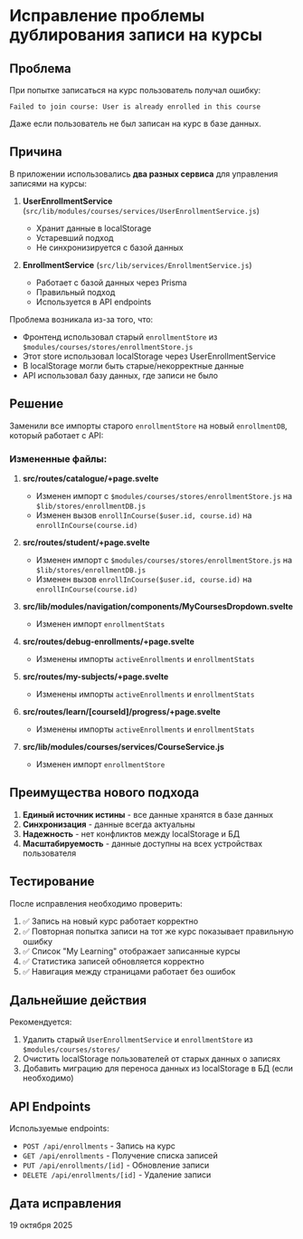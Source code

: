 # Исправление проблемы дублирования записи на курсы

## Проблема

При попытке записаться на курс пользователь получал ошибку:
```
Failed to join course: User is already enrolled in this course
```

Даже если пользователь не был записан на курс в базе данных.

## Причина

В приложении использовались **два разных сервиса** для управления записями на курсы:

1. **UserEnrollmentService** (`src/lib/modules/courses/services/UserEnrollmentService.js`)
   - Хранит данные в localStorage
   - Устаревший подход
   - Не синхронизируется с базой данных

2. **EnrollmentService** (`src/lib/services/EnrollmentService.js`)
   - Работает с базой данных через Prisma
   - Правильный подход
   - Используется в API endpoints

Проблема возникала из-за того, что:
- Фронтенд использовал старый `enrollmentStore` из `$modules/courses/stores/enrollmentStore.js`
- Этот store использовал localStorage через UserEnrollmentService
- В localStorage могли быть старые/некорректные данные
- API использовал базу данных, где записи не было

## Решение

Заменили все импорты старого `enrollmentStore` на новый `enrollmentDB`, который работает с API:

### Измененные файлы:

1. **src/routes/catalogue/+page.svelte**
   - Изменен импорт с `$modules/courses/stores/enrollmentStore.js` на `$lib/stores/enrollmentDB.js`
   - Изменен вызов `enrollInCourse($user.id, course.id)` на `enrollInCourse(course.id)`

2. **src/routes/student/+page.svelte**
   - Изменен импорт с `$modules/courses/stores/enrollmentStore.js` на `$lib/stores/enrollmentDB.js`
   - Изменен вызов `enrollInCourse($user.id, course.id)` на `enrollInCourse(course.id)`

3. **src/lib/modules/navigation/components/MyCoursesDropdown.svelte**
   - Изменен импорт `enrollmentStats`

4. **src/routes/debug-enrollments/+page.svelte**
   - Изменены импорты `activeEnrollments` и `enrollmentStats`

5. **src/routes/my-subjects/+page.svelte**
   - Изменены импорты `activeEnrollments` и `enrollmentStats`

6. **src/routes/learn/[courseId]/progress/+page.svelte**
   - Изменены импорты `activeEnrollments` и `enrollmentStats`

7. **src/lib/modules/courses/services/CourseService.js**
   - Изменен импорт `enrollmentStore`

## Преимущества нового подхода

1. **Единый источник истины** - все данные хранятся в базе данных
2. **Синхронизация** - данные всегда актуальны
3. **Надежность** - нет конфликтов между localStorage и БД
4. **Масштабируемость** - данные доступны на всех устройствах пользователя

## Тестирование

После исправления необходимо проверить:

1. ✅ Запись на новый курс работает корректно
2. ✅ Повторная попытка записи на тот же курс показывает правильную ошибку
3. ✅ Список "My Learning" отображает записанные курсы
4. ✅ Статистика записей обновляется корректно
5. ✅ Навигация между страницами работает без ошибок

## Дальнейшие действия

Рекомендуется:

1. Удалить старый `UserEnrollmentService` и `enrollmentStore` из `$modules/courses/stores/`
2. Очистить localStorage пользователей от старых данных о записях
3. Добавить миграцию для переноса данных из localStorage в БД (если необходимо)

## API Endpoints

Используемые endpoints:

- `POST /api/enrollments` - Запись на курс
- `GET /api/enrollments` - Получение списка записей
- `PUT /api/enrollments/[id]` - Обновление записи
- `DELETE /api/enrollments/[id]` - Удаление записи

## Дата исправления

19 октября 2025
